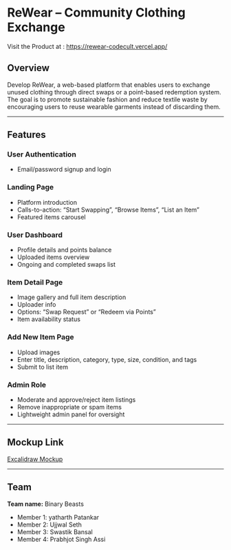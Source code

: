 # ReWear – Community Clothing Exchange

Visit the Product at : https://rewear-codecult.vercel.app/
## Overview
Develop ReWear, a web-based platform that enables users to exchange unused clothing through direct swaps or a point-based redemption system. The goal is to promote sustainable fashion and reduce textile waste by encouraging users to reuse wearable garments instead of discarding them.

---

## Features

### **User Authentication**
- Email/password signup and login

### **Landing Page**
- Platform introduction
- Calls-to-action: “Start Swapping”, “Browse Items”, “List an Item”
- Featured items carousel

### **User Dashboard**
- Profile details and points balance
- Uploaded items overview
- Ongoing and completed swaps list

### **Item Detail Page**
- Image gallery and full item description
- Uploader info
- Options: “Swap Request” or “Redeem via Points”
- Item availability status

### **Add New Item Page**
- Upload images
- Enter title, description, category, type, size, condition, and tags
- Submit to list item

### **Admin Role**
- Moderate and approve/reject item listings
- Remove inappropriate or spam items
- Lightweight admin panel for oversight

---

## Mockup Link
[Excalidraw Mockup](https://app.excalidraw.com/l/65VNwvy7c4X/zEqG7IJrg0)

---

## Team

**Team name:** Binary Beasts  
- Member 1: yatharth Patankar 
- Member 2: Ujjwal Seth
- Member 3: Swastik Bansal 
- Member 4: Prabhjot Singh Assi
